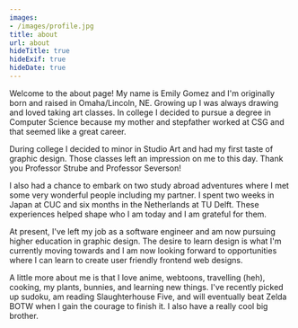 ```yaml
---
images:
- /images/profile.jpg
title: about
url: about
hideTitle: true
hideExif: true
hideDate: true
---
```


<div align="left-aligned">
	<p>
        Welcome to the about page! My name is Emily Gomez and I'm originally born and raised in Omaha/Lincoln, NE. Growing up I was always drawing and loved taking art classes. In college I decided to pursue a degree in Computer Science because my mother and stepfather worked at CSG and that seemed like a great career. 
	</p>
	<p>
		During college I decided to minor in Studio Art and had my first taste of graphic design.
		Those classes left an impression on me to this day. Thank you Professor Strube and Professor Severson!
	</p>
	<p>
		I also had a chance to embark on two study abroad adventures where I met some very wonderful people including my partner. I spent two weeks in Japan at CUC and six months in the Netherlands at TU Delft. These experiences helped shape who I am today and I am grateful for them.
	</p>
	<p>
		At present, I've left my job as a software engineer and am now pursuing higher education in graphic design. The desire to learn design is what I'm currently moving towards and I am now looking forward to opportunities where I can learn to create user friendly frontend web designs.
	</p>
	<p>
		A little more about me is that I love anime, webtoons, travelling (heh), cooking, my plants, bunnies, and learning new things. I've recently picked up sudoku, am reading Slaughterhouse Five, and will eventually beat Zelda BOTW when I gain the courage to finish it. I also have a really cool big brother.
	</p>
</div>